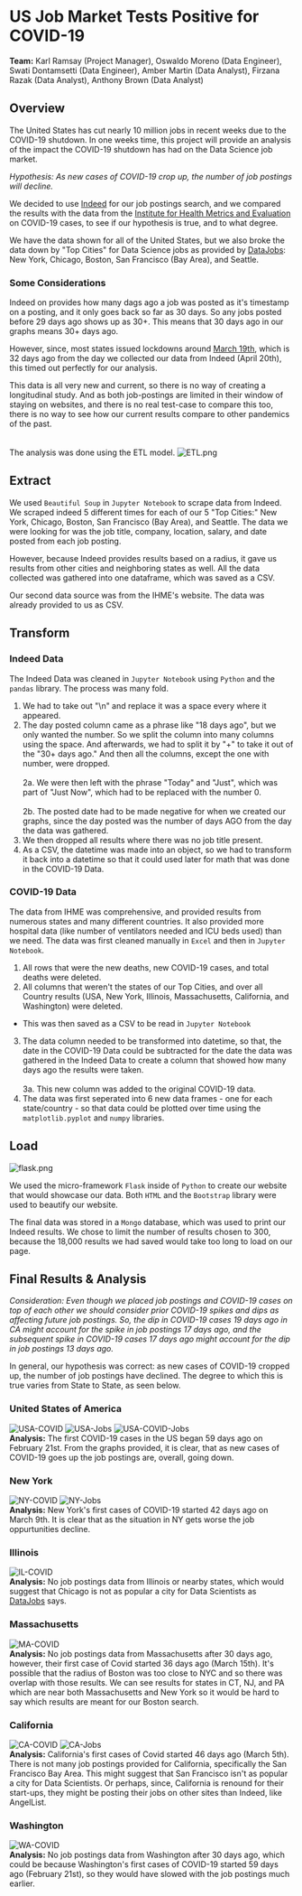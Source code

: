 # US Job Market Tests Positive for COVID-19

**Team:** Karl Ramsay (Project Manager), Oswaldo Moreno (Data Engineer), Swati Dontamsetti (Data Engineer), Amber Martin (Data Analyst), Firzana Razak (Data Analyst), Anthony Brown (Data Analyst)

## Overview
The United States has cut nearly 10 million jobs in recent weeks due to the COVID-19 shutdown. In one weeks time, this project will provide an analysis of the impact the COVID-19 shutdown has had on the Data Science job market.

*Hypothesis: As new cases of COVID-19 crop up, the number of job postings will decline.*

We decided to use <a href="https://www.indeed.com/">Indeed</a> for our job postings search, and we compared the results with the data from the <a href="https://covid19.healthdata.org/united-states-of-america">Institute for Health Metrics and Evaluation</a> on COVID-19 cases, to see if our hypothesis is true, and to what degree.

We have the data shown for all of the United States, but we also broke the data down by "Top Cities" for Data Science jobs as provided by <a href="https://datajobs.com/">DataJobs</a>: New York, Chicago, Boston, San Francisco (Bay Area), and Seattle.

### Some Considerations
Indeed on provides how many dags ago a job was posted as it's timestamp on a posting, and it only goes back so far as 30 days. So any jobs posted before 29 days ago shows up as 30+. This means that 30 days ago in our graphs means 30+ days ago.

However, since, most states issued lockdowns around <a href="https://en.wikipedia.org/wiki/2020_coronavirus_pandemic_in_the_United_States">March 19th</a>, which is 32 days ago from the day we collected our data from Indeed (April 20th), this timed out perfectly for our analysis.

This data is all very new and current, so there is no way of creating a longitudinal study. And as both job-postings are limited in their window of staying on websites, and there is no real test-case to compare this too, there is no way to see how our current results compare to other pandemics of the past.
<br><br><br>
The analysis was done using the ETL model.
![ETL.png](view/static/img/etl.png)

## Extract
We used `Beautiful Soup` in `Jupyter Notebook` to scrape data from Indeed. We scraped indeed 5 different times for each of our 5 "Top Cities:" New York, Chicago, Boston, San Francisco (Bay Area), and Seattle. The data we were looking for was the job title, company, location, salary, and date posted from each job posting.

However, because Indeed provides results based on a radius, it gave us results from other cities and neighboring states as well. All the data collected was gathered into one dataframe, which was saved as a CSV.

Our second data source was from the IHME's website. The data was already provided to us as CSV.

## Transform
### Indeed Data
The Indeed Data was cleaned in `Jupyter Notebook` using `Python` and the `pandas` library. The process was many fold.
1. We had to take out "\n" and replace it was a space every where it appeared.
2. The day posted column came as a phrase like "18 days ago", but we only wanted the number. So we split the column into many columns using the space. And afterwards, we had to split it by "+" to take it out of the "30+ days ago." And then all the columns, except the one with number, were dropped.<br><br>
  2a. We were then left with the phrase "Today" and "Just", which was part of "Just Now", which had to be replaced with the number 0.<br><br>
  2b. The posted date had to be made negative for when we created our graphs, since the day posted was the number of days AGO from the day the data was gathered. 
3. We then dropped all results where there was no job title present.
4. As a CSV, the datetime was made into an object, so we had to transform it back into a datetime so that it could used later for math that was done in the COVID-19 Data.

### COVID-19 Data
The data from IHME was comprehensive, and provided results from numerous states and many different countries. It also provided more hospital data (like number of ventilators needed and ICU beds used) than we need. The data was first cleaned manually in `Excel` and then in `Jupyter Notebook`.
1. All rows that were the new deaths, new COVID-19 cases, and total deaths were deleted.
2. All columns that weren't the states of our Top Cities, and over all Country results (USA, New York, Illinois, Massachusetts, California, and Washington) were deleted.
* This was then saved as a CSV to be read in `Jupyter Notebook`
3. The data column needed to be transformed into datetime, so that, the date in the COVID-19 Data could be subtracted for the date the data was gathered in the Indeed Data to create a column that showed how many days ago the results were taken.<br><br>
3a. This new column was added to the original COVID-19 data.
4. The data was first seperated into 6 new data frames - one for each state/country - so that data could be plotted over time using the `matplotlib.pyplot` and `numpy` libraries.

## Load
![flask.png](view/static/img/flask.png)

We used the micro-framework `Flask` inside of `Python` to create our website that would showcase our data. Both `HTML` and the `Bootstrap` library were used to beautify our website.

The final data was stored in a `Mongo` database, which was used to print our Indeed results. We chose to limit the number of results chosen to 300, because the 18,000 results we had saved would take too long to load on our page.

## Final Results & Analysis
*Consideration: Even though we placed job postings and COVID-19 cases on top of each other we should consider prior COVID-19 spikes and dips as affecting future job postings. So, the dip in COVID-19 cases 19 days ago in CA might account for the spike in job postings 17 days ago, and the subsequent spike in COVID-19 cases 17 days ago might account for the dip in job postings 13 days ago.*

In general, our hypothesis was correct: as new cases of COVID-19 cropped up, the number of job postings have declined. The degree to which this is true varies from State to State, as seen below.

### United States of America
![USA-COVID](view/static/img/COVID19-CASES-USA.png) ![USA-Jobs](view/static/img/JOB-POSTINGS-USA.png)
![USA-COVID-Jobs](view/static/img/JOBS-COVID-USA.png)
<br>**Analysis:** The first COVID-19 cases in the US began 59 days ago on February 21st. From the graphs provided, it is clear, that as new cases of COVID-19 goes up the job postings are, overall, going down.

### New York
![NY-COVID](view/static/img/COVID19-CASES-NY.png) ![NY-Jobs](view/static/img/JOBS-COVID-NY.png)
<br>**Analysis:** New York's first cases of COVID-19 started 42 days ago on March 9th. It is clear that as the situation in NY gets worse the job oppurtunities decline.

### Illinois
![IL-COVID](view/static/img/COVID19-CASES-IL.png)
<br>**Analysis:** No job postings data from Illinois or nearby states, which would suggest that Chicago is not as popular a city for Data Scientists as <a href="https://datajobs.com/">DataJobs</a> says.

### Massachusetts
![MA-COVID](view/static/img/COVID19-CASES-MA.png)
<br>**Analysis:** No job postings data from Massachusetts after 30 days ago, however, their first case of Covid started 36 days ago (March 15th). It's possible that the radius of Boston was too close to NYC and so there was overlap with those results. We can see results for states in CT, NJ, and PA which are near both Massachusetts and New York so it would be hard to say which results are meant for our Boston search.

### California
![CA-COVID](view/static/img/COVID19-CASES-CA.png) ![CA-Jobs](view/static/img/JOBS-COVID-CA.png)
<br>**Analysis:** California's first cases of Covid started 46 days ago (March 5th). There is not many job postings provided for California, specifically the San Francisco Bay Area. This might suggest that San Francisco isn't as popular a city for Data Scientists. Or perhaps, since, California is renound for their start-ups, they might be posting their jobs on other sites than Indeed, like AngelList.

### Washington
![WA-COVID](view/static/img/COVID19-CASES-WA.png)
<br>**Analysis:** No job postings data from Washington after 30 days ago, which could be because Washington's first cases of COVID-19 started 59 days ago (February 21st), so they would have slowed with the job postings much earlier.
